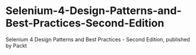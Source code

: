 # Selenium-4-Design-Patterns-and-Best-Practices-Second-Edition
Selenium 4 Design Patterns and Best Practices - Second Edition, published by Packt

